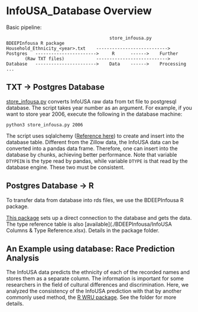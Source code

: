 # InfoUSA_Database Overview

Basic pipeline:
```                                         
                                       store_infousa.py                      BDEEPInfousa R package               
Household_Ethnicity_<year>.txt    --------------------------->   Postgres   ----------------------->     R      ------>    Further   
       (Raw TXT files)            --------------------------->   Database   ----------------------->    Data    ------>    Processing ...
```

## TXT -> Postgres Database
[store_infousa.py](./store_infousa.py) converts InfoUSA raw data from txt file to postgresql database. The script takes year number as an argument. For example, if you want to store year 2006, execute the following in the database machine:
```
python3 store_infousa.py 2006
```

The script uses sqlalchemy ([Reference here](https://docs.sqlalchemy.org/en/13/)) to create and insert into the database table. Different from the Zillow data, the InfoUSA data can be converted into a pandas data frame. Therefore, one can insert into the database by chunks, achieving better performance. Note that variable `DTYPEIN` is the type read by pandas, while variable `DTYPE` is that read by the database engine. These two must be consistent.

## Postgres Database -> R
To transfer data from database into rds files, we use the BDEEPInfousa R package.

[This package](./BDEEPInfousa/) sets up a direct connection to the database and gets the data. The type reference table is also [available](./BDEEPInfousa/InfoUSA Columns & Type Reference.xlsx). Details in the package folder.

## An Example using database: Race Prediction Analysis
The InfoUSA data predicts the ethnicity of each of the recorded names and stores them as a separate column. The information is important for some researchers in the field of cultural differences and discrimination. Here, we analyzed the consistency of the InfoUSA prediction with that by another commonly used method, the [R WRU package](https://cran.r-project.org/web/packages/wru/wru.pdf). See the folder for more details.
